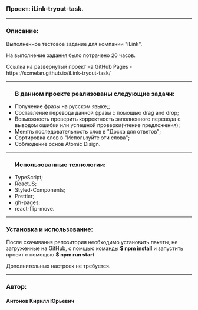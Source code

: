<h3>Проект: iLink-tryout-task.</h3> 


<hr/>

<h3>Описание:</h3>
<p>Выполненное тестовое задание для компании "iLink".</p>
<p>На выполнение задания было потрачено 20 часов.</p>
<p>Ссылка на развернутый проект на GitHub Pages - https://scmelan.github.io/iLink-tryout-task/ </p>


<hr/>

<ul>
  <h3>В данном проекте реализованы следующие задачи:</h3>
  <li>Получение фразы на русском языке;;</li>
  <li>Составление перевода данной фразы с помощью drag and drop;</li>
  <li>Возможность проверить корректность заполненного перевода с выводом ошибки или успешной проверки(чтение предложения);</li>
  <li>Менять последовательность слов в "Доска для ответов";</li>
  <li>Сортировка слов в "Используйте эти слова";</li>
  <li>Соблюдение основ Atomic Disign.</li>
</ul>

<hr/>

<ul>
  <h3>Использованные технологии:</h3>
  <li>TypeScript;</li>
  <li>ReactJS;</li>
  <li>Styled-Components;</li>
  <li>Prettier;</li>
  <li>gh-pages;</li>
  <li>react-flip-move.</li>
</ul>

<hr/>

<h3>Установка и использование:</h3>
<p>После скачивания репозитория необходимо установить пакеты, не загруженные на GitHub, c помщью команды <strong>$ npm install</strong> и запустить проект с помощью <strong>$ npm run start</strong> 
<p>Дополнительных настроек не требуется.</p>
</p>



<hr/>

<h3>Автор:</h3>
<h4>Антонов Кирилл Юрьевич </h4>

